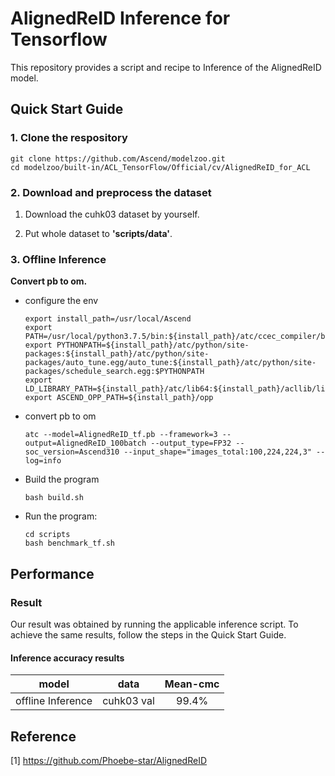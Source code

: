 

# AlignedReID Inference for Tensorflow 

This repository provides a script and recipe to Inference of the AlignedReID model.

## Quick Start Guide

### 1. Clone the respository

```shell
git clone https://github.com/Ascend/modelzoo.git
cd modelzoo/built-in/ACL_TensorFlow/Official/cv/AlignedReID_for_ACL
```

### 2. Download and preprocess the dataset

1. Download the cuhk03 dataset by yourself.

2. Put whole dataset to **'scripts/data'**.

### 3. Offline Inference

**Convert pb to om.**

- configure the env

  ```
  export install_path=/usr/local/Ascend
  export PATH=/usr/local/python3.7.5/bin:${install_path}/atc/ccec_compiler/bin:${install_path}/atc/bin:$PATH
  export PYTHONPATH=${install_path}/atc/python/site-packages:${install_path}/atc/python/site-packages/auto_tune.egg/auto_tune:${install_path}/atc/python/site-packages/schedule_search.egg:$PYTHONPATH
  export LD_LIBRARY_PATH=${install_path}/atc/lib64:${install_path}/acllib/lib64:$LD_LIBRARY_PATH
  export ASCEND_OPP_PATH=${install_path}/opp
  ```

- convert pb to om

  ```
  atc --model=AlignedReID_tf.pb --framework=3 --output=AlignedReID_100batch --output_type=FP32 --soc_version=Ascend310 --input_shape="images_total:100,224,224,3" --log=info
  ```

- Build the program

  ```
  bash build.sh
  ```

- Run the program:

  ```
  cd scripts
  bash benchmark_tf.sh
  ```

## Performance

### Result

Our result was obtained by running the applicable inference script. To achieve the same results, follow the steps in the Quick Start Guide.

#### Inference accuracy results

|       model       | **data**  |    Mean-cmc    |
| :---------------: | :-------: | :-------------: |
| offline Inference | cuhk03 val | 99.4% |

## Reference

[1] https://github.com/Phoebe-star/AlignedReID